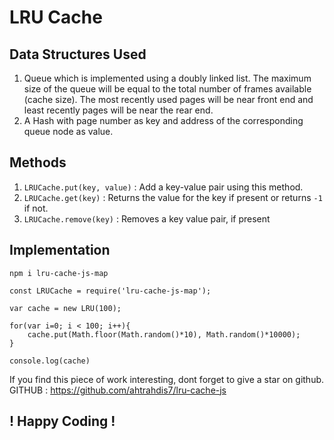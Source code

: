 # LRU Cache

## Data Structures Used
1. Queue which is implemented using a doubly linked list. The maximum size of the queue will be equal to the total number of frames available (cache size). The most recently used pages will be near front end and least recently pages will be near the rear end. 
2. A Hash with page number as key and address of the corresponding queue node as value.

## Methods

1. `LRUCache.put(key, value)` : Add a key-value pair using this method.
2. `LRUCache.get(key)`  : Returns the value for the key if present or returns `-1` if not.
3. `LRUCache.remove(key)` : Removes a key value pair, if present

## Implementation
```
npm i lru-cache-js-map
```

```
const LRUCache = require('lru-cache-js-map');

var cache = new LRU(100);

for(var i=0; i < 100; i++){
    cache.put(Math.floor(Math.random()*10), Math.random()*10000);
}

console.log(cache)
```

If you find this piece of work interesting, dont forget to give a star on github. <br>
GITHUB : https://github.com/ahtrahdis7/lru-cache-js
## ! Happy Coding !